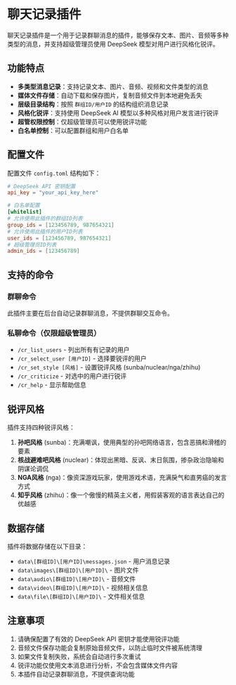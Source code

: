 # 聊天记录插件

聊天记录插件是一个用于记录群聊消息的插件，能够保存文本、图片、音频等多种类型的消息，并支持超级管理员使用 DeepSeek 模型对用户进行风格化锐评。

## 功能特点

- **多类型消息记录**：支持记录文本、图片、音频、视频和文件类型的消息
- **媒体文件存储**：自动下载和保存图片，复制音频文件到本地避免丢失
- **层级目录结构**：按照 `群组ID/用户ID` 的结构组织消息记录
- **风格化锐评**：支持使用 DeepSeek AI 模型以多种风格对用户发言进行锐评
- **超管权限控制**：仅超级管理员可以使用锐评功能
- **白名单控制**：可以配置群组和用户白名单

## 配置文件

配置文件 `config.toml` 结构如下：

```toml
# DeepSeek API 密钥配置
api_key = "your_api_key_here"

# 白名单配置
[whitelist]
# 允许使用此插件的群组ID列表
group_ids = [123456789, 987654321]
# 允许使用此插件的用户ID列表
user_ids = [123456789, 987654321]
# 超级管理员ID列表
admin_ids = [123456789]
```

## 支持的命令

### 群聊命令
此插件主要在后台自动记录群聊消息，不提供群聊交互命令。

### 私聊命令（仅限超级管理员）

- `/cr_list_users` - 列出所有有记录的用户
- `/cr_select_user [用户ID]` - 选择要锐评的用户
- `/cr_set_style [风格]` - 设置锐评风格 (sunba/nuclear/nga/zhihu)
- `/cr_criticize` - 对选中的用户进行锐评
- `/cr_help` - 显示帮助信息

## 锐评风格

插件支持四种锐评风格：

1. **孙吧风格** (sunba)：充满嘲讽，使用典型的孙吧网络语言，包含恶搞和滑稽的要素
2. **核战避难吧风格** (nuclear)：体现出黑暗、反讽、末日氛围，掺杂政治隐喻和阴谋论调侃
3. **NGA风格** (nga)：像资深游戏玩家，使用游戏术语，充满戾气和直男癌的发言方式
4. **知乎风格** (zhihu)：像一个傲慢的精英主义者，用假装客观的语言表达自己的优越感

## 数据存储

插件将数据存储在以下目录：

- `data\[群组ID]\[用户ID]\messages.json` - 用户消息记录
- `data\images\[群组ID]\[用户ID]\` - 图片文件
- `data\audio\[群组ID]\[用户ID]\` - 音频文件
- `data\video\[群组ID]\[用户ID]\` - 视频相关信息
- `data\file\[群组ID]\[用户ID]\` - 文件相关信息

## 注意事项

1. 请确保配置了有效的 DeepSeek API 密钥才能使用锐评功能
2. 音频文件保存功能会复制原始音频文件，以防止临时文件被系统清理
3. 如果文件复制失败，系统会自动进行多次重试
4. 锐评功能仅使用文本消息进行分析，不会包含媒体文件内容
5. 本插件自动记录群聊消息，不提供查询功能